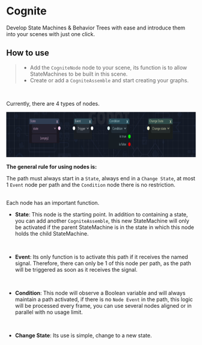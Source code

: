 # Cognite
 Develop State Machines & Behavior Trees with ease and introduce them into your scenes with just one click.


## How to use
> - Add the `CogniteNode` node to your scene, its function is to allow StateMachines to be built in this scene.
> - Create or add a `CogniteAssemble` and start creating your graphs.
<br>

Currently, there are 4 types of nodes.

<img src="https://github.com/matheus-s-arruda/Cognite/blob/main/thumbnail/nodes.png" height="120"/>

<b>The general rule for using nodes is:</b>

The path must always start in a `State`, always end in a `Change State`, at most 1 `Event` node per path and the `Condition` node there is no restriction.
<br><br>

Each node has an important function.

- <b>State</b>: This node is the starting point. In addition to containing a state, you can add another `CogniteAssemble`, this new StateMachine will only be activated if the parent StateMachine is in the state in which this node holds the child StateMachine.
<br>

- <b>Event</b>: Its only function is to activate this path if it receives the named signal. Therefore, there can only be 1 of this node per path, as the path will be triggered as soon as it receives the signal.
<br>

- <b>Condition</b>: This node will observe a Boolean variable and will always maintain a path activated, if there is no `Node Event` in the path, this logic will be processed every frame, you can use several nodes aligned or in parallel with no usage limit.
<br>

- <b>Change State</b>: Its use is simple, change to a new state.
